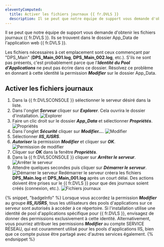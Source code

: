 ```yaml
---
eleventyComputed:
  title: Activer les fichiers journaux {{ fr.DVLS }}
  description: Il se peut que notre équipe de support vous demande d'obtenir les fichiers journaux {{ fr.DVLS }}. Ils se trouvent dans le dossier App_Data de l'application web {{ fr.DVLS }}.
---
```

Il se peut que notre équipe de support vous demande d'obtenir les fichiers journaux {{ fr.DVLS }}. Ils se trouvent dans le dossier App_Data de l'application web {{ fr.DVLS }}.

Les fichiers nécessaires à cet emplacement sont ceux commençant par "DPS_Main" (**DPS_Main_001.log**, **DPS_Main_002.log**, etc.). S'ils ne sont pas présents, c'est probablement parce que l'***Identité du Pool d'Applications*** ne peut pas écrire dans ce dossier. Résolvez ce problème en donnant à cette identité la permission ***Modifier*** sur le dossier App_Data.

## Activer les fichiers journaux
1. Dans la {{ fr.DVLSCONSOLE }} sélectionner le serveur désiré dans la liste.
1. Dans l'onglet ***Serveur*** cliquer sur ***Explorer***. Cela ouvrira le dossier d'installation.
![Explorer](https://cdnweb.devolutions.net/docs/DVLS0005_2024_2.png)
1. Faire un clic droit sur le dossier ***App_Data*** et sélectionner ***Propriétés***.
![Propriétés](https://cdnweb.devolutions.net/docs/DVLS0006_2024_2.png)
1. Dans l'onglet ***Sécurité*** cliquer sur ***Modifier...***.
![Modifier](https://cdnweb.devolutions.net/docs/DVLS0007_2024_2.png)
1. Sélectionner ***IIS_IUSRS***.
1. ***Autoriser*** la permission ***Modifier*** et cliquer sur ***OK***.
![Permission de modifier](https://cdnweb.devolutions.net/docs/DVLS0008_2024_2.png)
1. Cliquer sur ***OK*** dans la fenêtre ***Propriétés***.
1. Dans la {{ fr.DVLSCONSOLE }} cliquer sur ***Arrêter le serveur***.
![Arrêter le serveur](https://cdnweb.devolutions.net/docs/DVLS0013_2024_2.png)
1. Attendre quelques secondes puis cliquer sur ***Démarrer le serveur***.
![Démarrer le serveur](https://cdnweb.devolutions.net/docs/DVLS0010_2024_2.png)
Redémarrer le serveur créera les fichiers **DPS_Main.log** et **DPS_Main_001.log** après un court délai. Des actions doivent être prises sur le {{ fr.DVLS }} pour que des journaux soient créés (connexion, etc.).
![Fichiers journaux](https://cdnweb.devolutions.net/docs/DVLS0012_2024_2.png)

{% snippet, "badgeInfo" %}
Lorsque vous accordez la permission ***Modifier*** au groupe ***IIS_IUSRS***, tous les utilisateurs des pools d'applications sur ce serveur sont autorisés à accéder à ce répertoire. Si l'installation utilise une identité de pool d'applications spécifique pour {{ fr.DVLS }}, envisagez de donner des permissions exclusivement à cette identité. Alternativement, vous pourriez attribuer les permissions ***Modifier*** au compte SERVICE RÉSEAU, qui est couramment utilisé pour les pools d'applications IIS, bien que ce compte puisse être partagé avec d'autres services également.
{% endsnippet %}
```
